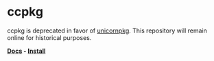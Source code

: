 # ccpkg

ccpkg is deprecated in favor of [unicornpkg](https://unicornpkg.madefor.cc). This repository will remain online for historical purposes.

**[Docs](./help/ccpkg.txt) - [Install](./README.md#Installation)**
